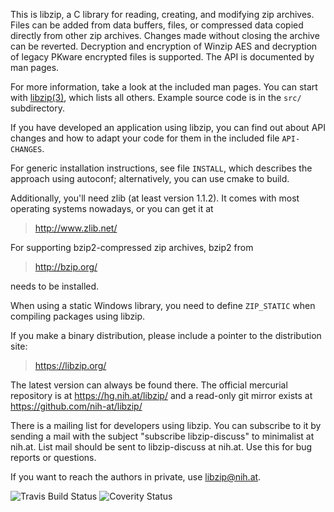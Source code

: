 This is libzip, a C library for reading, creating, and modifying zip
archives. Files can be added from data buffers, files, or compressed
data copied directly from other zip archives. Changes made without
closing the archive can be reverted. Decryption and encryption of
Winzip AES and decryption of legacy PKware encrypted files is
supported. The API is documented by man pages.

For more information, take a look at the included man pages.  You can
start with [libzip(3)](https:/libzip.org/documentation/libzip.html), which lists
all others.  Example source code is in the `src/` subdirectory.

If you have developed an application using libzip, you can find out
about API changes and how to adapt your code for them in the included
file `API-CHANGES`.

For generic installation instructions, see file `INSTALL`, which
describes the approach using autoconf; alternatively, you can
use cmake to build.

Additionally, you'll need zlib (at least version 1.1.2). It comes
with most operating systems nowadays, or you can get it at
>	http://www.zlib.net/

For supporting bzip2-compressed zip archives, bzip2 from
>	http://bzip.org/

needs to be installed.

When using a static Windows library, you need to define `ZIP_STATIC`
when compiling packages using libzip.

If you make a binary distribution, please include a pointer to the
distribution site:
>	https://libzip.org/

The latest version can always be found there.  The official mercurial
repository is at https://hg.nih.at/libzip/ and a read-only git mirror
exists at https://github.com/nih-at/libzip/

There is a mailing list for developers using libzip.  You can
subscribe to it by sending a mail with the subject "subscribe
libzip-discuss" to minimalist at nih.at. List mail should be sent
to libzip-discuss at nih.at. Use this for bug reports or questions.

If you want to reach the authors in private, use <libzip@nih.at>.

![Travis Build Status](https://api.travis-ci.org/nih-at/libzip.svg?branch=master)
![Coverity Status](https://scan.coverity.com/projects/127/badge.svg?flat=1)
